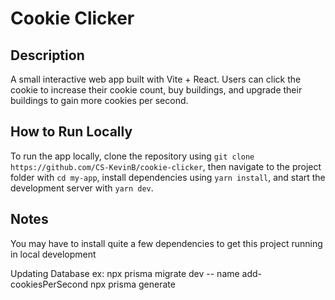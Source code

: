 # Cookie Clicker

## Description
A small interactive web app built with Vite + React. Users can click the cookie to increase their cookie count, buy buildings, and upgrade their buildings to gain more cookies per second.

## How to Run Locally
To run the app locally, clone the repository using `git clone https://github.com/CS-KevinB/cookie-clicker`, then navigate to the project folder with `cd my-app`, install dependencies using `yarn install`, and start the development server with `yarn dev`.

## Notes
You may have to install quite a few dependencies to get this project running in local development

Updating Database
ex: npx prisma migrate dev -- name add-cookiesPerSecond
npx prisma generate